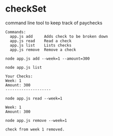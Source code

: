 # checkSet
command line tool to keep track of paychecks


```
Commands:
  app.js add     Adds check to be broken down
  app.js read    Read a check
  app.js list    Lists checks
  app.js remove  Remove a check
  ```
```
node app.js add --week=1 --amount=300

node app.js list

Your Checks: 
Week: 1
Amount: 300
--------------------

node app.js read --week=1

Week: 1
Amount: 300

node app.js remove --week=1

check from week 1 removed.

```

